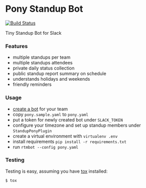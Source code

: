 # Pony Standup Bot
[![Build Status](https://travis-ci.org/alexanderad/pony-standup-bot.svg?branch=master)](https://travis-ci.org/alexanderad/pony-standup-bot)

Tiny Standup Bot for Slack

### Features
* multiple standups per team
* multiple standups attendees
* private daily status collection
* public standup report summary on schedule
* understands holidays and weekends
* friendly reminders

### Usage
* [create a bot](https://my.slack.com/services/new/bot) for your team
* copy `pony.sample.yaml` to `pony.yaml`
* put a token for newly created bot under `SLACK_TOKEN`
* configure your timezone and set up standup members under `StandupPonyPlugin`
* create a virtual environment with `virtualenv .env`
* install requirements `pip install -r requirements.txt`
* run `rtmbot --config pony.yaml`

### Testing
Testing is easy, assuming you have [tox](https://pypi.python.org/pypi/tox) installed:

    $ tox
